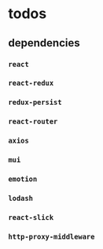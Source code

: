 # todos

## dependencies

### `react`

### `react-redux`

### `redux-persist`

### `react-router`

### `axios`

### `mui`

### `emotion`

### `lodash`

### `react-slick`

### `http-proxy-middleware`
